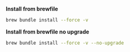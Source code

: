 **Install from brewfile**

```bash
brew bundle install --force -v
```

**Install from brewfile no upgrade**

```bash
brew bundle install --force -v --no-upgrade
```
